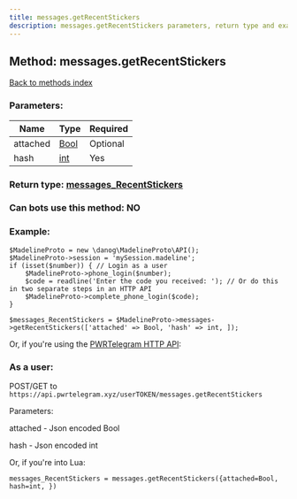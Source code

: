 ```yaml
---
title: messages.getRecentStickers
description: messages.getRecentStickers parameters, return type and example
---
```

## Method: messages.getRecentStickers  
[Back to methods index](index.md)


### Parameters:

| Name     |    Type       | Required |
|----------|---------------|----------|
|attached|[Bool](../types/Bool.md) | Optional|
|hash|[int](../types/int.md) | Yes|


### Return type: [messages\_RecentStickers](../types/messages_RecentStickers.md)

### Can bots use this method: **NO**


### Example:


```
$MadelineProto = new \danog\MadelineProto\API();
$MadelineProto->session = 'mySession.madeline';
if (isset($number)) { // Login as a user
    $MadelineProto->phone_login($number);
    $code = readline('Enter the code you received: '); // Or do this in two separate steps in an HTTP API
    $MadelineProto->complete_phone_login($code);
}

$messages_RecentStickers = $MadelineProto->messages->getRecentStickers(['attached' => Bool, 'hash' => int, ]);
```

Or, if you're using the [PWRTelegram HTTP API](https://pwrtelegram.xyz):



### As a user:

POST/GET to `https://api.pwrtelegram.xyz/userTOKEN/messages.getRecentStickers`

Parameters:

attached - Json encoded Bool

hash - Json encoded int




Or, if you're into Lua:

```
messages_RecentStickers = messages.getRecentStickers({attached=Bool, hash=int, })
```

